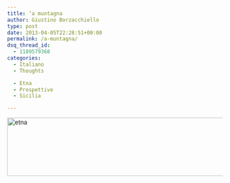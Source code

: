 ```yaml
---
title: ‘a muntagna
author: Giustino Borzacchiello
type: post
date: 2013-04-05T22:28:51+00:00
permalink: /a-muntagna/
dsq_thread_id:
  - 1189579368
categories:
  - Italiano
  - Thoughts

  - Etna
  - Prospettive
  - Sicilia

---
```

[<img title="etna" style="border-top: 0px; border-right: 0px; background-image: none; border-bottom: 0px; padding-top: 0px; padding-left: 0px; border-left: 0px; display: inline; padding-right: 0px" border="0" alt="etna" src="https://i2.wp.com/v1.giustino.blog/wp-content/uploads/2013/04/etna_thumb1.jpg?resize=569%2C136" width="569" height="136"  data-recalc-dims="1" />][1]

 [1]: https://i2.wp.com/v1.giustino.blog/wp-content/uploads/2013/04/etna1.jpg